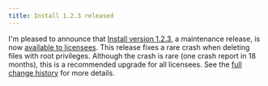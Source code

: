 ```yaml
---
title: Install 1.2.3 released
---
```


I'm pleased to announce that [Install version 1.2.3](http://www.wincent.com/a/products/install/), a maintenance release, is now [available to licensees](http://www.wincent.com/a/products/install/download/). This release fixes a rare crash when deleting files with root privileges. Although the crash is rare (one crash report in 18 months), this is a recommended upgrade for all licensees. See the [full change history](http://www.wincent.com/a/products/install/history/) for more details.
